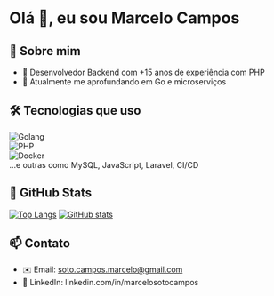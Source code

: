 # Olá 👋, eu sou Marcelo Campos

## 🧠 Sobre mim
- 🔹 Desenvolvedor Backend com +15 anos de experiência com PHP
- 🌱 Atualmente me aprofundando em Go e microserviços

## 🛠 Tecnologias que uso  
![Golang](https://img.shields.io/badge/-Golang-00ADD8?style=flat-square&logo=go)  
![PHP](https://img.shields.io/badge/-PHP-777BB4?style=flat-square&logo=php)  
![Docker](https://img.shields.io/badge/-Docker-2496ED?style=flat-square&logo=docker)  
...e outras como MySQL, JavaScript, Laravel, CI/CD

## 🚀 GitHub Stats  
[![Top Langs](https://github-readme-stats.vercel.app/api/top-langs/?username=sk8sta13&theme=tokyonight)](https://github.com/anuraghazra/github-readme-stats)
[![GitHub stats](https://github-readme-stats.vercel.app/api?username=sk8sta13&show_icons=true&theme=tokyonight)](https://github.com/anuraghazra/github-readme-stats)

## 📫 Contato  
- ✉️ Email: soto.campos.marcelo@gmail.com  
- 💼 LinkedIn: linkedin.com/in/marcelosotocampos
